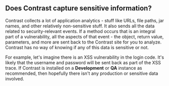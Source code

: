 <!--
title: "What Information Does Contrast Capture?"
description: "Explanation of what information Contrast captures"
tags: "troubleshoot setup FAQ TeamServer"
-->

## Does Contrast capture sensitive information?

Contrast collects a lot of application analytics - stuff like URLs, file paths, jar names, and other relatively non-sensitive stuff. It also sends all the data related to security-relevant events. If a method occurs that is an integral part of a vulnerability, all the aspects of that event - the object, return value, parameters, and more are sent back to the Contrast site for you to analyze. Contrast has no way of knowing if any of this data is sensitive or not.

For example, let's imagine there is an XSS vulnerability in the login code. It's likely that the username and password will be sent back as part of the XSS trace. If Contrast is installed on a **Development** or **QA** instance as recommended, then hopefully there isn't any production or sensitive data involved.

